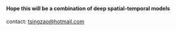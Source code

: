 #### Hope this will be a combination of deep spatial-temporal models


contact: tsingzao@hotmail.com

